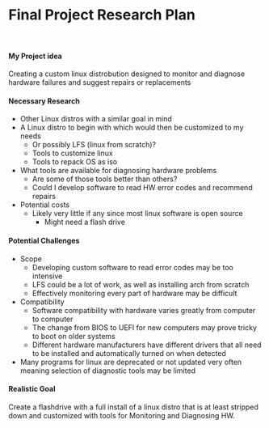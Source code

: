 # Final Project Research Plan
&nbsp;
#### My Project idea
Creating a custom linux distrobution designed to monitor and diagnose hardware failures and suggest repairs or replacements
&nbsp;
#### Necessary Research
- Other Linux distros with a similar goal in mind
- A Linux distro to begin with which would then be customized to my needs
    - Or possibly LFS (linux from scratch)?
    - Tools to customize linux
    - Tools to repack OS as iso
- What tools are available for diagnosing hardware problems
    - Are some of those tools better than others?
    - Could I develop software to read HW error codes and recommend repairs
- Potential costs
    - Likely very little if any since most linux software is open source
        - Might need a flash drive

#### Potential Challenges
- Scope
    - Developing custom software to read error codes may be too intensive
    - LFS could be a lot of work, as well as installing arch from scratch
    - Effectively monitoring every part of hardware may be difficult
- Compatibility
    - Software compatibility with hardware varies greatly from computer to computer
    - The change from BIOS to UEFI for new computers may prove tricky to boot on older systems
    - Different hardware manufacturers have different drivers that all need to be installed and automatically turned on when detected
- Many programs for linux are deprecated or not updated very often meaning selection of diagnostic tools may be limited

#### Realistic Goal
Create a flashdrive with a full install of a linux distro that is at least stripped down and customized with tools for Monitoring and Diagnosing HW.
